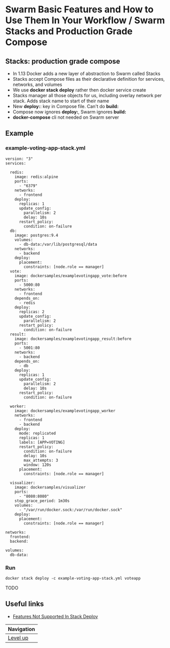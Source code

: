 # Swarm Basic Features and How to Use Them In Your Workflow / Swarm Stacks and Production Grade Compose #

## Stacks: production grade compose ##

* In 1.13 Docker adds a new layer of abstraction to Swarm called Stacks
* Stacks accept Compose files as their declarative definition for services, networks, and volumes
* We use **docker stack deploy** rather then docker service create
* Stacks manager all those objects for us, including overlay network per stack. Adds stack name to start of their name
* New **deploy:**: key in Compose file. Can't do **build:**
* Compose now ignores **deploy:**, Swarm ignores **build:**
* **docker-compose** cli not needed on Swarm server

## Example ##

### example-voting-app-stack.yml ###

    version: "3"
    services:
    
      redis:
        image: redis:alpine
        ports:
          - "6379"
        networks:
          - frontend
        deploy:
          replicas: 1
          update_config:
            parallelism: 2
            delay: 10s
          restart_policy:
            condition: on-failure
      db:
        image: postgres:9.4
        volumes:
          - db-data:/var/lib/postgresql/data
        networks:
          - backend
        deploy:
          placement:
            constraints: [node.role == manager]
      vote:
        image: dockersamples/examplevotingapp_vote:before
        ports:
          - 5000:80
        networks:
          - frontend
        depends_on:
          - redis
        deploy:
          replicas: 2
          update_config:
            parallelism: 2
          restart_policy:
            condition: on-failure
      result:
        image: dockersamples/examplevotingapp_result:before
        ports:
          - 5001:80
        networks:
          - backend
        depends_on:
          - db
        deploy:
          replicas: 1
          update_config:
            parallelism: 2
            delay: 10s
          restart_policy:
            condition: on-failure
    
      worker:
        image: dockersamples/examplevotingapp_worker
        networks:
          - frontend
          - backend
        deploy:
          mode: replicated
          replicas: 1
          labels: [APP=VOTING]
          restart_policy:
            condition: on-failure
            delay: 10s
            max_attempts: 3
            window: 120s
          placement:
            constraints: [node.role == manager]
    
      visualizer:
        image: dockersamples/visualizer
        ports:
          - "8080:8080"
        stop_grace_period: 1m30s
        volumes:
          - "/var/run/docker.sock:/var/run/docker.sock"
        deploy:
          placement:
            constraints: [node.role == manager]
    
    networks:
      frontend:
      backend:
    
    volumes:
      db-data:

### Run ###

    docker stack deploy -c example-voting-app-stack.yml voteapp 

TODO

## Useful links ##

* [Features Not Supported In Stack Deploy](https://docs.docker.com/compose/compose-file/#not-supported-for-docker-stack-deploy)

| Navigation               |
| ------------------------ |
| [Level up](../README.md) |
